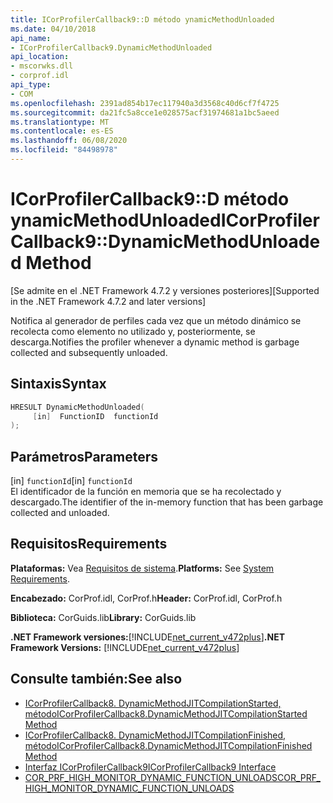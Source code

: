 ```yaml
---
title: ICorProfilerCallback9::D método ynamicMethodUnloaded
ms.date: 04/10/2018
api_name:
- ICorProfilerCallback9.DynamicMethodUnloaded
api_location:
- mscorwks.dll
- corprof.idl
api_type:
- COM
ms.openlocfilehash: 2391ad854b17ec117940a3d3568c40d6cf7f4725
ms.sourcegitcommit: da21fc5a8cce1e028575acf31974681a1bc5aeed
ms.translationtype: MT
ms.contentlocale: es-ES
ms.lasthandoff: 06/08/2020
ms.locfileid: "84498978"
---
```

# <a name="icorprofilercallback9dynamicmethodunloaded-method"></a><span data-ttu-id="b87a0-102">ICorProfilerCallback9::D método ynamicMethodUnloaded</span><span class="sxs-lookup"><span data-stu-id="b87a0-102">ICorProfilerCallback9::DynamicMethodUnloaded Method</span></span>
<span data-ttu-id="b87a0-103">[Se admite en el .NET Framework 4.7.2 y versiones posteriores]</span><span class="sxs-lookup"><span data-stu-id="b87a0-103">[Supported in the .NET Framework 4.7.2 and later versions]</span></span>  
  
<span data-ttu-id="b87a0-104">Notifica al generador de perfiles cada vez que un método dinámico se recolecta como elemento no utilizado y, posteriormente, se descarga.</span><span class="sxs-lookup"><span data-stu-id="b87a0-104">Notifies the profiler whenever a dynamic method is garbage collected and subsequently unloaded.</span></span>  
  
## <a name="syntax"></a><span data-ttu-id="b87a0-105">Sintaxis</span><span class="sxs-lookup"><span data-stu-id="b87a0-105">Syntax</span></span>  
  
```cpp  
HRESULT DynamicMethodUnloaded(  
     [in]  FunctionID  functionId
);  
```  
  
## <a name="parameters"></a><span data-ttu-id="b87a0-106">Parámetros</span><span class="sxs-lookup"><span data-stu-id="b87a0-106">Parameters</span></span>  
<span data-ttu-id="b87a0-107">[in] `functionId`</span><span class="sxs-lookup"><span data-stu-id="b87a0-107">[in] `functionId`</span></span>  
<span data-ttu-id="b87a0-108">El identificador de la función en memoria que se ha recolectado y descargado.</span><span class="sxs-lookup"><span data-stu-id="b87a0-108">The identifier of the in-memory function that has been garbage collected and unloaded.</span></span>

## <a name="requirements"></a><span data-ttu-id="b87a0-109">Requisitos</span><span class="sxs-lookup"><span data-stu-id="b87a0-109">Requirements</span></span>  
 <span data-ttu-id="b87a0-110">**Plataformas:** Vea [Requisitos de sistema](../../get-started/system-requirements.md).</span><span class="sxs-lookup"><span data-stu-id="b87a0-110">**Platforms:** See [System Requirements](../../get-started/system-requirements.md).</span></span>  
  
 <span data-ttu-id="b87a0-111">**Encabezado:** CorProf.idl, CorProf.h</span><span class="sxs-lookup"><span data-stu-id="b87a0-111">**Header:** CorProf.idl, CorProf.h</span></span>  
  
 <span data-ttu-id="b87a0-112">**Biblioteca:** CorGuids.lib</span><span class="sxs-lookup"><span data-stu-id="b87a0-112">**Library:** CorGuids.lib</span></span>  
  
 <span data-ttu-id="b87a0-113">**.NET Framework versiones:**[!INCLUDE[net_current_v472plus](../../../../includes/net-current-v472plus.md)]</span><span class="sxs-lookup"><span data-stu-id="b87a0-113">**.NET Framework Versions:** [!INCLUDE[net_current_v472plus](../../../../includes/net-current-v472plus.md)]</span></span>  
  
## <a name="see-also"></a><span data-ttu-id="b87a0-114">Consulte también:</span><span class="sxs-lookup"><span data-stu-id="b87a0-114">See also</span></span>

- [<span data-ttu-id="b87a0-115">ICorProfilerCallback8. DynamicMethodJITCompilationStarted, método</span><span class="sxs-lookup"><span data-stu-id="b87a0-115">ICorProfilerCallback8.DynamicMethodJITCompilationStarted Method</span></span>](icorprofilercallback8-dynamicmethodjitcompilationstarted-method.md)
- [<span data-ttu-id="b87a0-116">ICorProfilerCallback8. DynamicMethodJITCompilationFinished, método</span><span class="sxs-lookup"><span data-stu-id="b87a0-116">ICorProfilerCallback8.DynamicMethodJITCompilationFinished Method</span></span>](icorprofilercallback8-dynamicmethodjitcompilationfinished-method.md)
- [<span data-ttu-id="b87a0-117">Interfaz ICorProfilerCallback9</span><span class="sxs-lookup"><span data-stu-id="b87a0-117">ICorProfilerCallback9 Interface</span></span>](icorprofilercallback9-interface.md)
- [<span data-ttu-id="b87a0-118">COR_PRF_HIGH_MONITOR_DYNAMIC_FUNCTION_UNLOADS</span><span class="sxs-lookup"><span data-stu-id="b87a0-118">COR_PRF_HIGH_MONITOR_DYNAMIC_FUNCTION_UNLOADS</span></span>](cor-prf-high-monitor-enumeration.md)
